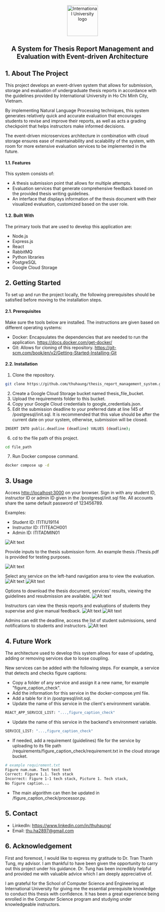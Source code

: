 <a name="readme-top"></a>

<!-- PROJECT LOGO -->
<br />
<div align="center">
	<a href="https://blackboard.hcmiu.edu.vn/">
		<img 
			src="https://blackboard.hcmiu.edu.vn/themes/test/images/iu_logo.png" 
			alt="International University logo" 
			width="100" 
			height="100">
	</a>
  	<h2 align="center">
		A System for Thesis Report Management and 
		Evaluation with Event-driven Architecture
	</h2>
</div>

<!-- ABOUT THE PROJECT -->

## 1. About The Project

This project develops an event-driven system that allows for submission, storage and evaluation of undergraduate thesis reports in accordance with the guidelines provided by International University in Ho Chi Minh City, Vietnam.

By implementing Natural Language Processing techniques, this system generates relatively quick and accurate evaluation that encourages students to revise and improve their reports, as well as acts a grading checkpoint that helps instructors make informed decisions. 

The event-driven microservices architecture in combination with cloud storage ensures ease of maintainability and scalability of the system, with room for more extensive evaluation services to be implemented in the future. 

#### 1.1. Features
This system consists of:
<ul>
	<li>
		A thesis submission point that allows for multiple attempts.
	</li>
	<li>
		Evaluation services that generate comprehensive feedback based on the provided thesis writing guidelines.
	</li>
	<li>
		An interface that displays information of the thesis document with their visualized evaluation, customized based on the user role.
	</li>
</ul>

#### 1.2. Built With

The primary tools that are used to develop this application are:
- Node.js
- Express.js
- React
- RabbitMQ
- Python libraries
- PostgreSQL
- Google Cloud Storage


<!-- GETTING STARTED -->

## 2. Getting Started

To set up and run the project locally, the following prerequisites should be satisfied before moving to the installation steps.

#### 2.1. Prerequisites

Make sure the tools below are installed. The instructions are given based on different operating systems:
- Docker: Encapsulates the dependencies that are needed to run the application.
https://docs.docker.com/get-docker/
- Git: Allows for cloning of this repository.
https://git-scm.com/book/en/v2/Getting-Started-Installing-Git

#### 2.2. Installation

1. Clone the repository.
```sh
git clone https://github.com/thuhaung/thesis_report_management_system.git
```
2. Create a Google Cloud Storage bucket named <a>thesis_file_bucket</a>.
3. Upload the <a>requirements</a> folder to this bucket.
4. Copy your Google Cloud credentials to <a>google_credentials.json</a>.
5. Edit the submission deadline to your preferred date at line 145 of <a>/postgresql/init.sql</a>. It is recommended that this value should be after the current date on your system, otherwise, submission will be closed.
```sh
INSERT INTO public.deadline (deadline) VALUES (deadline);
```
6. cd to the file path of this project.
```sh
cd file_path
```
7. Run Docker compose command.
```sh
docker compose up -d
```

<!-- USAGE EXAMPLES -->

## 3. Usage

Access <a href="http://localhost:3000" target="_blank">http://localhost:3000</a> on your browser. Sign in with any student ID, instructor ID or admin ID given in the <a>/postgresql/init.sql</a> file. All accounts share the same default password of 123456789.

Examples:
- Student ID: ITITIU19114
- Instructor ID: ITITEACH001
- Admin ID: ITITADMIN01

![Alt text](/readme_images/login.png)

Provide inputs to the thesis submission form. An example thesis <a>/Thesis.pdf</a> is provided for testing purposes.

![Alt text](/readme_images/submission_form.png)

Select any service on the left-hand navigation area to view the evaluation.
![Alt text](/readme_images/result.png)
![Alt text](/readme_images/chart.png)

Options to download the thesis document, services' results, viewing the guidelines and resubmission are available.
![Alt text](/readme_images/options.png)

Instructors can view the thesis reports and evaluations of students they supervise and give manual feedback.
![Alt text](/readme_images/student_submissions.png)
![Alt text](/readme_images/manual_feedback.png)

Admins can edit the deadline, access the list of student submissions, send notifications to students and instructors.
![Alt text](/readme_images/admin.png)


<!-- FUTURE WORK -->
## 4. Future Work
The architecture used to develop this system allows for ease of updating, adding or removing services due to loose coupling. 

New services can be added with the following steps. For example, a service that detects and checks figure captions: 
- Copy a folder of any service and assign it a new name, for example "figure_caption_check". 
- Add the information for this service in the <a>docker-compose.yml</a> file. 
- Add a table for it in <a>/postgresql/init.sql</a>. 
- Update the name of this service in the client's environment variable.
```sh
REACT_APP_SERVICE_LIST: "...,figure_caption_check"
```
- Update the name of this service in the backend's environment variable.
```sh
SERVICE_LIST: "...,figure_caption_check"
```
- If needed, add a requirement (guidelines) file for the service by uploading to its file path <a>/requirements/figure_caption_check/requirement.txt</a> in the cloud storage bucket.
```sh
# example requirement.txt
Figure num.num. Text text text
Correct: Figure 1.1. Tech stack
Incorrect: Figure 1-1 tech stack, Picture 1. Tech stack, 
No figure caption...
```
- The main algorithm can then be updated in <a>/figure_caption_check/processor.py</a>.

<!-- CONTACT -->

## 5. Contact

- LinkedIn: https://www.linkedin.com/in/thuhaung/
- Email: thu.ha2897@gmail.com

<!-- ACKNOWLEDEGMENT -->

## 6. Acknowledgement
First and foremost, I would like to express my gratitude to Dr. Tran Thanh Tung, my advisor. I am thankful to have been given the opportunity to carry out this project under his guidance. Dr. Tung has been incredibly helpful and provided me with valuable advice which I am deeply appreciative of.

I am grateful for the School of Computer Science and Engineering at International University for giving me the essential prerequisite knowledge to conduct this thesis with confidence. It has been a great experience being enrolled in the Computer Science program and studying under knowledgeable instructors.
